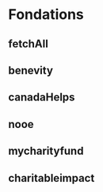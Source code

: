 # Fondations

## fetchAll

## benevity

## canadaHelps

## nooe

## mycharityfund

## charitableimpact
